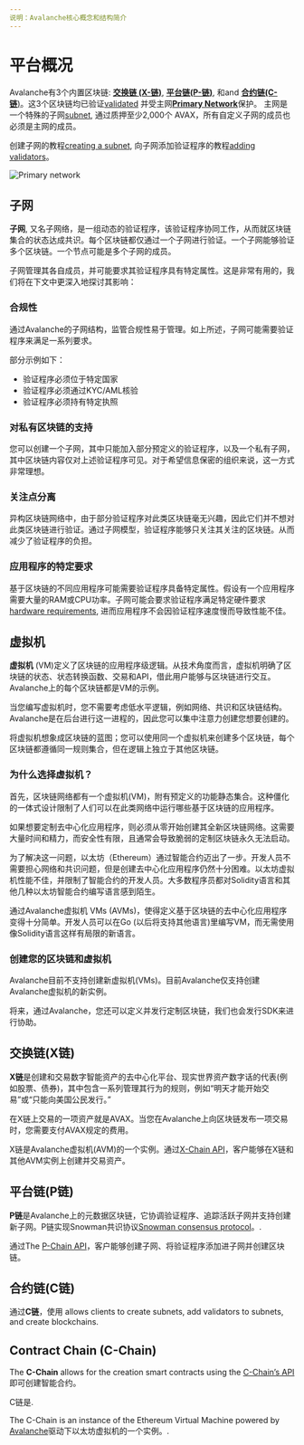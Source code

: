 ```yaml
---
说明：Avalanche核心概念和结构简介
---
```


# 平台概况

Avalanche有3个内置区块链: [**交换链 \(X-链\)**](./#exchange-chain-x-chain), [**平台链\(P-链\)**](./#platform-chain-p-chain), 和and [**合约链\(C-链**\)](./#contract-chain-c-chain)。这3个区块链均已验证[validated](http://support.avalabs.org/en/articles/4064704-what-is-a-blockchain-validator) 并受主网[**Primary Network**](http://support.avalabs.org/en/articles/4135650-what-is-the-primary-network)保护。 主网是一个特殊的子网[subnet](http://support.avalabs.org/en/articles/4064861-what-is-a-subnetwork-subnet), 通过质押至少2,000个 AVAX，所有自定义子网的成员也必须是主网的成员。

创建子网的教程[creating a subnet](../../build/tutorials/platform/create-a-subnet.md), 向子网添加验证程序的教程[adding validators](../../build/tutorials/nodes-and-staking/add-a-validator.md)。

![Primary network](../../.gitbook/assets/image%20%2821%29.png)

## 子网

**子网**, 又名子网络，是一组动态的验证程序，该验证程序协同工作，从而就区块链集合的状态达成共识。每个区块链都仅通过一个子网进行验证。一个子网能够验证多个区块链。一个节点可能是多个子网的成员。

子网管理其各自成员，并可能要求其验证程序具有特定属性。这是非常有用的，我们将在下文中更深入地探讨其影响：

### 合规性

通过Avalanche的子网结构，监管合规性易于管理。如上所述，子网可能需要验证程序来满足一系列要求。

部分示例如下：

* 验证程序必须位于特定国家
* 验证程序必须通过KYC/AML核验
* 验证程序必须持有特定执照

### 对私有区块链的支持

您可以创建一个子网，其中只能加入部分预定义的验证程序，以及一个私有子网，其中区块链内容仅对上述验证程序可见。对于希望信息保密的组织来说，这一方式非常理想。

### 关注点分离

异构区块链网络中，由于部分验证程序对此类区块链毫无兴趣，因此它们并不想对此类区块链进行验证。通过子网模型，验证程序能够只关注其关注的区块链。从而减少了验证程序的负担。

### 应用程序的特定要求

基于区块链的不同应用程序可能需要验证程序具备特定属性。假设有一个应用程序需要大量的RAM或CPU功率。子网可能会要求验证程序满足特定硬件要求[hardware requirements](http://support.avalabs.org/en/articles/4064879-technical-requirements-for-running-a-validator-node-on-avalanche), 进而应用程序不会因验证程序速度慢而导致性能不佳。

## 虚拟机

**虚拟机** \(VM\)定义了区块链的应用程序级逻辑。从技术角度而言，虚拟机明确了区块链的状态、状态转换函数、交易和API，借此用户能够与区块链进行交互。Avalanche上的每个区块链都是VM的示例。

当您编写虚拟机时，您不需要考虑低水平逻辑，例如网络、共识和区块链结构。Avalanche是在后台进行这一进程的，因此您可以集中注意力创建您想要创建的。

将虚拟机想象成区块链的蓝图；您可以使用同一个虚拟机来创建多个区块链，每个区块链都遵循同一规则集合，但在逻辑上独立于其他区块链。

### 为什么选择虚拟机？

首先，区块链网络都有一个虚拟机(VM)，附有预定义的功能静态集合。这种僵化的一体式设计限制了人们可以在此类网络中运行哪些基于区块链的应用程序。

如果想要定制去中心化应用程序，则必须从零开始创建其全新区块链网络。这需要大量时间和精力，而安全性有限，且通常会导致脆弱的定制区块链永久无法启动。

为了解决这一问题，以太坊（Ethereum）通过智能合约迈出了一步。开发人员不需要担心网络和共识问题，但是创建去中心化应用程序仍然十分困难。以太坊虚拟机性能不佳，并限制了智能合约的开发人员。大多数程序员都对Solidity语言和其他几种以太坊智能合约编写语言感到陌生。

通过Avalanche虚拟机 VMs \(AVMs\)，使得定义基于区块链的去中心化应用程序变得十分简单。开发人员可以在Go \(以后将支持其他语言\)里编写VM，而无需使用像Solidity语言这样有局限的新语言。

### 创建您的区块链和虚拟机

Avalanche目前不支持创建新虚拟机\(VMs\)。目前Avalanche仅支持创建Avalanche虚拟机的新实例。

将来，通过Avalanche，您还可以定义并发行定制区块链，我们也会发行SDK来进行协助。

## 交换链\(X链\)

**X链**是创建和交易数字智能资产的去中心化平台、现实世界资产数字话的代表\(例如股票、债券\)，其中包含一系列管理其行为的规则，例如“明天才能开始交易”或“只能向美国公民发行。”

在X链上交易的一项资产就是AVAX。当您在Avalanche上向区块链发布一项交易时，您需要支付AVAX规定的费用。

X链是Avalanche虚拟机\(AVM\)的一个实例。通过[X-Chain API](../../build/avalanchego-apis/exchange-chain-x-chain-api.md)，客户能够在X链和其他AVM实例上创建并交易资产。

## 平台链\(P链\)

**P链**是Avalanche上的元数据区块链，它协调验证程序、追踪活跃子网并支持创建新子网。P链实现Snowman共识协议[Snowman consensus protocol](../../#snowman-consensus-protocol)。.

通过The [P-Chain API](../../build/avalanchego-apis/platform-chain-p-chain-api.md)，客户能够创建子网、将验证程序添加进子网并创建区块链。

## 合约链\(C链\)

通过**C链**，使用 allows clients to create subnets, add validators to subnets, and create blockchains.

## Contract Chain \(C-Chain\)

The **C-Chain** allows for the creation smart contracts using the [C-Chain’s API](../../build/avalanchego-apis/contract-chain-c-chain-api.md)即可创建智能合约。


C链是.

The C-Chain is an instance of the Ethereum Virtual Machine powered by [Avalanche](../../)驱动下以太坊虚拟机的一个实例。.

<!--stackedit_data:
eyJoaXN0b3J5IjpbMzAwNzA4NjM5LC0xNzg5ODg1ODMyXX0=
-->